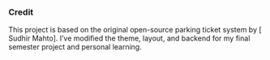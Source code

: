 ### Credit
This project is based on the original open-source parking ticket system by [
Sudhir Mahto].
I’ve modified the theme, layout, and backend for my final semester project and personal learning.
